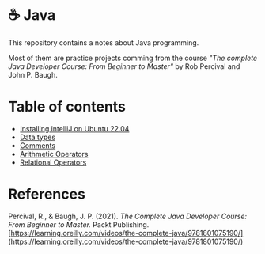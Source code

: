 # :coffee: Java

This repository contains a notes about Java programming.

Most of them are practice projects comming from the course _"The complete Java Developer Course: From Beginner to Master"_ by Rob Percival and John P. Baugh.

# Table of contents
- [Installing intelliJ on Ubuntu 22.04](00_intelliJ/intelliJ.md)
- [Data types](01_Data_Types/data_types.md)
- [Comments](02_Comments/comments.md)
- [Arithmetic Operators](03_Arithmetic_Operators/arithmetic_operators.md)
- [Relational Operators](04_Relational_Operators/relational_operators.md)

# References
Percival, R., & Baugh, J. P. (2021). _The Complete Java Developer Course: From Beginner to Master._ Packt Publishing. [https://learning.oreilly.com/videos/the-complete-java/9781801075190/](https://learning.oreilly.com/videos/the-complete-java/9781801075190/)

